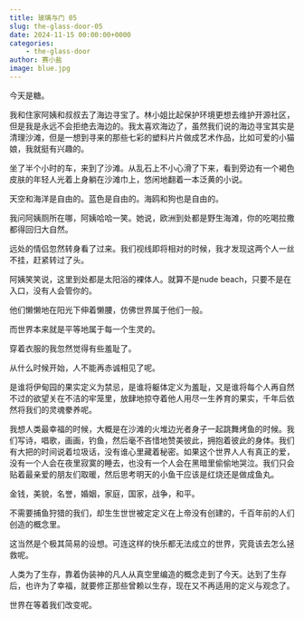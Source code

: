 ```yaml
---
title: 玻璃与门 05
slug: the-glass-door-05
date: 2024-11-15 00:00:00+0000
categories:
    - the-glass-door
author: 赛小盐
image: blue.jpg
---
```


今天是糖。

我和住家阿姨和叔叔去了海边寻宝了。林小姐比起保护环境更想去维护开源社区，但是我是永远不会拒绝去海边的。我太喜欢海边了，虽然我们说的海边寻宝其实是清理沙滩，但是一想到寻来的那些七彩的塑料片片做成艺术作品，比如可爱的小猫娘，我就挺有兴趣的。

坐了半个小时的车，来到了沙滩。从乱石上不小心滑了下来，看到旁边有一个褐色皮肤的年轻人光着上身躺在沙滩巾上，悠闲地翻着一本泛黄的小说。

天空和海洋是自由的。蓝色是自由的。海鸥和狗也是自由的。

我问阿姨厕所在哪，阿姨哈哈一笑。她说，欧洲到处都是野生海滩，你的吃喝拉撒都得回归大自然。

远处的情侣忽然转身看了过来。我们视线即将相对的时候，我才发现这两个人一丝不挂，赶紧转过了头。

阿姨笑笑说，这里到处都是太阳浴的裸体人。就算不是nude beach，只要不是在入口，没有人会管你的。

他们懒懒地在阳光下伸着懒腰，仿佛世界属于他们一般。

而世界本来就是平等地属于每一个生灵的。

穿着衣服的我忽然觉得有些羞耻了。

从什么时候开始，人不能再赤诚相见了呢。

是谁将伊甸园的果实定义为禁忌，是谁将躯体定义为羞耻，又是谁将每个人再自然不过的欲望关在不洁的牢笼里，放肆地掠夺着他人用尽一生养育的果实，千年后依然将我们的灵魂豢养呢。

我想人类最幸福的时候，大概是在沙滩的火堆边光者身子一起跳舞烤鱼的时候。我们写诗，唱歌，画画，钓鱼，然后毫不吝惜地赞美彼此，拥抱着彼此的身体。我们有大把的时间说着垃圾话，没有谁心里藏着秘密。如果这个世界人人有真正的爱，没有一个人会在夜里寂寞的睡去，也没有一个人会在黑暗里偷偷地哭泣。我们只会贴着最亲爱的朋友们取暖，然后思考明天的小鱼干应该是红烧还是做成鱼丸。

金钱，美貌，名誉，婚姻，家庭，国家，战争，和平。

不需要捕鱼狩猎的我们，却生生世世被定定义在上帝没有创建的，千百年前的人们创造的概念里。

这当然是个极其简易的设想。可连这样的快乐都无法成立的世界，究竟该去怎么拯救呢。

人类为了生存，靠着伪装神的凡人从真空里编造的概念走到了今天。达到了生存后，也许为了幸福，就要修正那些曾赖以生存，现在又不再适用的定义与观念了。

世界在等着我们改变呢。